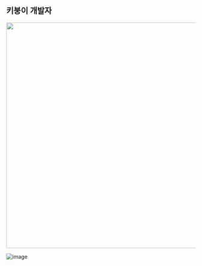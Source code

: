 ## 키붕이 개발자
<img src="https://github.com/user-attachments/assets/6d267fdf-fc8a-4fed-a3fa-7d14f85799dd"  width="600"/>


![image](https://github.com/user-attachments/assets/b34ae215-0d69-499a-9ff6-0834ef89a4d0)

<!--

**naraku010/naraku010** is a ✨ _special_ ✨ repository because its `README.md` (this file) appears on your GitHub profile.

Here are some ideas to get you started:

- 🔭 I’m currently working on ...
- 🌱 I’m currently learning ...
- 👯 I’m looking to collaborate on ...
- 🤔 I’m looking for help with ...
- 💬 Ask me about ...
- 📫 How to reach me: ...
- 😄 Pronouns: ...
- ⚡ Fun fact: ...
-->
